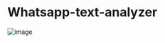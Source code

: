 # Whatsapp-text-analyzer

![image](https://github.com/engalejandrovargas/Whatsapp-text-analyzer/assets/77429377/bb3a56c9-af61-4550-bdc0-3b41f23d65ce)
